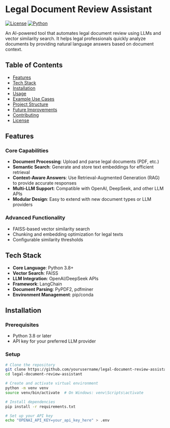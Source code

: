 # Legal Document Review Assistant

[![License](https://img.shields.io/badge/License-MIT-blue.svg)](https://opensource.org/licenses/MIT)
[![Python](https://img.shields.io/badge/Python-3.8%2B-blue)](https://www.python.org/)

An AI-powered tool that automates legal document review using LLMs and vector similarity search. It helps legal professionals quickly analyze documents by providing natural language answers based on document context.

## Table of Contents
- [Features](#features)
- [Tech Stack](#tech-stack)
- [Installation](#installation)
- [Usage](#usage)
- [Example Use Cases](#example-use-cases)
- [Project Structure](#project-structure)
- [Future Improvements](#future-improvements)
- [Contributing](#contributing)
- [License](#license)

## Features

### Core Capabilities
- **Document Processing**: Upload and parse legal documents (PDF, etc.)
- **Semantic Search**: Generate and store text embeddings for efficient retrieval
- **Context-Aware Answers**: Use Retrieval-Augmented Generation (RAG) to provide accurate responses
- **Multi-LLM Support**: Compatible with OpenAI, DeepSeek, and other LLM APIs
- **Modular Design**: Easy to extend with new document types or LLM providers

### Advanced Functionality
- FAISS-based vector similarity search
- Chunking and embedding optimization for legal texts
- Configurable similarity thresholds

## Tech Stack

- **Core Language**: Python 3.8+
- **Vector Search**: FAISS
- **LLM Integration**: OpenAI/DeepSeek APIs
- **Framework**: LangChain
- **Document Parsing**: PyPDF2, pdfminer
- **Environment Management**: pip/conda

## Installation

### Prerequisites
- Python 3.8 or later
- API key for your preferred LLM provider

### Setup
```bash
# Clone the repository
git clone https://github.com/yourusername/legal-document-review-assistant.git
cd legal-document-review-assistant

# Create and activate virtual environment
python -m venv venv
source venv/bin/activate  # On Windows: venv\Scripts\activate

# Install dependencies
pip install -r requirements.txt

# Set up your API key
echo "OPENAI_API_KEY=your_api_key_here" > .env
